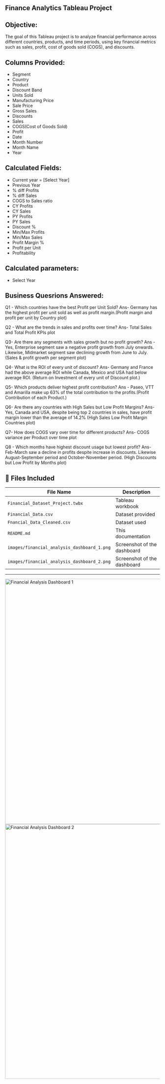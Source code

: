 ## Finance Analytics Tableau Project

## Objective:
The goal of this Tableau project is to analyze financial performance across different countries, products, and time periods, using key financial metrics such as sales, profit, cost of goods sold (COGS), and discounts.

## Columns Provided:
- Segment
- Country
- Product
- Discount Band
- Units Sold
- Manufacturing Price
- Sale Price
- Gross Sales
- Discounts
- Sales
- COGS(Cost of Goods Sold)
- Profit
- Date
- Month Number
- Month Name
- Year

## Calculated Fields:
- Current year = [Select Year]
- Previous Year
- % diff Profits
- % diff Sales
- COGS to Sales ratio
- CY Profits
- CY Sales
- PY Profits
- PY Sales
- Discount %
- Min/Max Profits
- Min/Max Sales
- Profit Margin %
- Profit per Unit
- Profitability

## Calculated parameters:
 - Select Year

## Business Quesrions Answered:
Q1 -  Which countries have the best Profit per Unit Sold?
Ans-  Germany has the highest profit per unit sold as well as profit margin.(Profit margin and profit per unit by Country plot)

Q2 - What are the trends in sales and profits over time?
Ans- Total Sales and Total Profit KPIs plot

Q3- Are there any segments with sales growth but no profit growth?
Ans - Yes, Enterprise segment saw a negative profit growth from July onwards. Likewise, Midmarket segment saw declining growth from June to July. (Sales & profit growth per segment plot)

Q4- What is the ROI of every unit of discount?
Ans- Germany and France had the above average ROI while Canada, Mexico and USA had below average ROI. (Return on Investment of every unit of Discount plot.)

Q5- Which products deliver highest profit contribution?
Ans - Paseo, VTT and Amarilla make up 63% of the total contribution to the profits.(Profit Contribution of each Product.)

Q6- Are there any countries with High Sales but Low Profit Margins?
Ans- Yes, Canada and USA, despite being top 2 countries in sales, have profit margin lower than the average of 14.2% (High Sales Low Profit Margin Countries plot) 

Q7- How does COGS vary over time for different products?
Ans- COGS variance per Product over time plot

Q8 - Which months have highest discount usage but lowest profit?
Ans- Feb-March saw a decline in profits despite increase in discounts. Likewise August-September period and October-November period. (High Discounts but Low Profit by Months plot)

## 📁 Files Included

| File Name                                     | Description                          |
|-----------------------------------------------|--------------------------------------|
| `Financial_Dataset_Project.twbx`              | Tableau workbook                     |
| `Financial_Data.csv`			                       | Dataset provided                     |
| `Fnancial_Data_Cleaned.csv`			                | Dataset used                         |
| `README.md`                                   | This documentation                   |
| `images/financial_analysis_dashboard_1.png`   | Screenshot of the dashboard          |
| `images/financial_analysis_dashboard_2.png`   | Screenshot of the dashboard          |

---
<img width="1182" height="799" alt="Financial Analysis Dashboard 1" src="https://github.com/user-attachments/assets/c7882ea6-d7aa-4690-9428-da437a714be0" />
<img width="1178" height="830" alt="Financial Analysis Dashboard 2" src="https://github.com/user-attachments/assets/c1cfaf17-fc14-4e6d-9b6f-e5938c0fc77b" />




